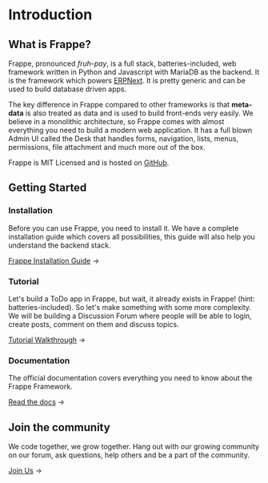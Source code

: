 # Introduction

## What is Frappe?

Frappe, pronounced _fruh-pay_, is a full stack, batteries-included, web framework written in Python and Javascript with MariaDB as the backend. It is the framework which powers [ERPNext](https://erpnext.com). It is pretty generic and can be used to build database driven apps.

The key difference in Frappe compared to other frameworks is that **meta-data** is also treated as data and is used to build front-ends very easily. We believe in a monolithic architecture, so Frappe comes with almost everything you need to build a modern web application. It has a full blown Admin UI called the Desk that handles forms, navigation, lists, menus, permissions, file attachment and much more out of the box.

Frappe is MIT Licensed and is hosted on [GitHub](https://github.com/frappe/frapppe).

## Getting Started

### Installation

Before you can use Frappe, you need to install it. We have a complete installation guide which covers all possibilities, this guide will also help you understand the backend stack.

[Frappe Installation Guide](/new-docs/installation) →

### Tutorial

Let's build a ToDo app in Frappe, but wait, it already exists in Frappe! (hint: batteries-included). So let's make something with some more complexity. We will be building a Discussion Forum where people will be able to login, create posts, comment on them and discuss topics.

[Tutorial Walkthrough](/new-docs/tutorial) →

### Documentation

The official documentation covers everything you need to know about the Frappe Framework.

[Read the docs](/new-docs/documentation/concepts) →

## Join the community

We code together, we grow together. Hang out with our growing community on our forum, ask questions, help others and be a part of the community.

[Join Us](https://discuss.erpnext.com) →

